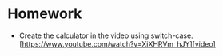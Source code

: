 # Homework
* Create the calculator in the video using switch-case. [https://www.youtube.com/watch?v=XiXHRVm_hJY][video]
